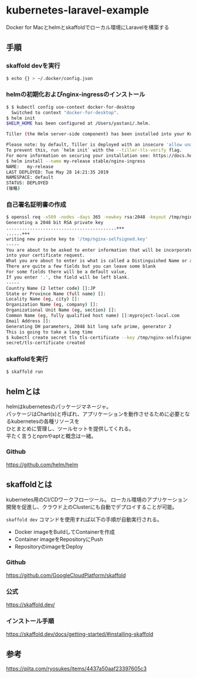 # kubernetes-laravel-example
Docker for Macとhelmとskaffoldでローカル環境にLaravelを構築する

## 手順

### skaffold devを実行
```bash
$ echo {} > ~/.docker/config.json
```

### helmの初期化およびnginx-ingressのインストール
```bash
$ $ kubectl config use-context docker-for-desktop
  Switched to context "docker-for-desktop".
$ helm init
$HELM_HOME has been configured at /Users/yastani/.helm.

Tiller (the Helm server-side component) has been installed into your Kubernetes Cluster.

Please note: by default, Tiller is deployed with an insecure 'allow unauthenticated users' policy.
To prevent this, run `helm init` with the --tiller-tls-verify flag.
For more information on securing your installation see: https://docs.helm.sh/using_helm/#securing-your-helm-installation
$ helm install --name my-release stable/nginx-ingress
NAME:   my-release
LAST DEPLOYED: Tue May 28 14:21:35 2019
NAMESPACE: default
STATUS: DEPLOYED
(後略)
```

### 自己署名証明書の作成
```bash
$ openssl req -x509 -nodes -days 365 -newkey rsa:2048 -keyout /tmp/nginx-selfsigned.key -out /tmp/nginx-selfsigned.crt; openssl dhparam -out /tmp/sample.pem 2048
Generating a 2048 bit RSA private key
..........................................+++
......+++
writing new private key to '/tmp/nginx-selfsigned.key'
-----
You are about to be asked to enter information that will be incorporated
into your certificate request.
What you are about to enter is what is called a Distinguished Name or a DN.
There are quite a few fields but you can leave some blank
For some fields there will be a default value,
If you enter '.', the field will be left blank.
-----
Country Name (2 letter code) []:JP
State or Province Name (full name) []:
Locality Name (eg, city) []:
Organization Name (eg, company) []:
Organizational Unit Name (eg, section) []:
Common Name (eg, fully qualified host name) []:myproject-local.com
Email Address []:
Generating DH parameters, 2048 bit long safe prime, generator 2
This is going to take a long time
$ kubectl create secret tls tls-certificate --key /tmp/nginx-selfsigned.key --cert /tmp/nginx-selfsigned.crt
secret/tls-certificate created
```

### skaffoldを実行
```bash
$ skaffold run
```

## helmとは

helmはkubernetesのパッケージマネージャ。  
パッケージはChart(s)と呼ばれ、アプリケーションを動作させるために必要となるkubernetesの各種リソースを  
ひとまとめに管理し、ツールセットを提供してくれる。  
平たく言うとnpmやaptと概念は一緒。

### Github
https://github.com/helm/helm

## skaffoldとは
kubernetes用のCI/CDワークフローツール。
ローカル環境のアプリケーション開発を促進し、クラウド上のClusterにも自動でデプロイすることが可能。

`skaffold dev` コマンドを使用すれば以下の手順が自動実行される。
- Docker imageをBuildしてContainerを作成
- Container imageをRepositoryにPush
- RepositoryのimageをDeploy

### Github
https://github.com/GoogleCloudPlatform/skaffold

### 公式
https://skaffold.dev/

### インストール手順
https://skaffold.dev/docs/getting-started/#installing-skaffold

## 参考

https://qiita.com/ryosukes/items/4437a50aaf23397605c3